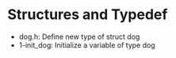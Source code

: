 # Structures and Typedef
- dog.h: Define new type of struct dog
- 1-init_dog: Initialize a variable of type dog
